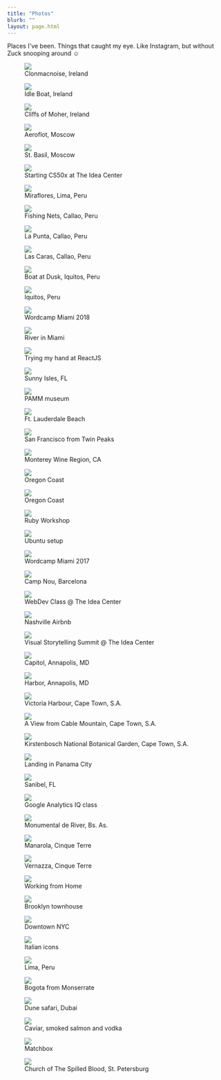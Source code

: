 ```yaml
---
title: "Photos"
blurb: ""
layout: page.html
---
```


Places I've been. Things that caught my eye. Like Instagram, but without Zuck snooping around &#x263A;

<div class="picbox"><figure><img src="/img/ire3.jpg" class="profile medium"><figcaption>Clonmacnoise, Ireland</figcaption></figure></div><div class="picbox"><figure><img src="/img/ire2.jpg" class="profile medium"><figcaption>Idle Boat, Ireland</figcaption></figure></div><div class="picbox"><figure><img src="/img/ire1.jpg" class="profile medium"><figcaption>Cliffs of Moher, Ireland</figcaption></figure></div><div class="picbox"><figure><img src="/img/aeroflot.jpg" class="profile medium"><figcaption>Aeroflot, Moscow</figcaption></figure></div><div class="picbox"><figure><img src="/img/stbasil.jpg" class="profile medium"><figcaption>St. Basil, Moscow</figcaption></figure></div><div class="picbox"><figure><img src="/img/cs50.jpg" class="profile medium"><figcaption>Starting CS50x at The Idea Center</figcaption></figure></div><div class="picbox"><figure><img src="/img/li4.jpg" class="profile medium"><figcaption>Miraflores, Lima, Peru</figcaption></figure></div><div class="picbox"><figure><img src="/img/li3.jpg" class="profile medium"><figcaption>Fishing Nets, Callao, Peru</figcaption></figure></div><div class="picbox"><figure><img src="/img/li2.jpg" class="profile medium"><figcaption>La Punta, Callao, Peru</figcaption></figure></div><div class="picbox"><figure><img src="/img/li1.jpg" class="profile medium"><figcaption>Las Caras, Callao, Peru</figcaption></figure></div><div class="picbox"><figure><img src="/img/iq3.jpg" class="profile medium"><figcaption>Boat at Dusk, Iquitos, Peru</figcaption></figure></div><div class="picbox"><figure><img src="/img/iq2.jpg" class="profile medium"><figcaption>Iquitos, Peru</figcaption></figure></div><div class="picbox"><figure><img src="/img/wc18.jpg" class="profile medium"><figcaption>Wordcamp Miami 2018</figcaption></figure></div><div class="picbox"><figure><img src="/img/river.jpg" class="profile medium"><figcaption>River in Miami</figcaption></figure></div><div class="picbox"><figure><img src="/img/jersey.jpg" class="profile medium"><figcaption>Trying my hand at ReactJS</figcaption></figure></div><div class="picbox"><figure><img src="/img/sunny.jpg" class="profile medium"><figcaption>Sunny Isles, FL</figcaption></figure></div><div class="picbox"><figure><img src="/img/pamm.jpg" class="profile medium"><figcaption>PAMM museum</figcaption></figure></div><div class="picbox"><figure><img src="/img/ftl.jpg" class="profile medium"><figcaption>Ft. Lauderdale Beach</figcaption></figure></div><div class="picbox"><figure><img src="/img/sfo.jpg" class="profile medium"><figcaption>San Francisco from Twin Peaks</figcaption></figure></div><div class="picbox"><figure><img src="/img/monterey.jpg" class="profile medium"><figcaption>Monterey Wine Region, CA</figcaption></figure></div><div class="picbox"><figure><img src="/img/or1.jpg" class="profile medium"><figcaption>Oregon Coast</figcaption></figure></div><div class="picbox"><figure><img src="/img/or2.jpg" class="profile medium"><figcaption>Oregon Coast</figcaption></figure></div><div class="picbox"><figure><img src="/img/ruby.jpg" class="profile medium"><figcaption>Ruby Workshop</figcaption></figure></div><div class="picbox"><figure><img src="/img/linux.jpg" class="profile medium"><figcaption>Ubuntu setup</figcaption></figure></div><div class="picbox"><figure><img src="/img/wc17.jpg" class="profile medium"><figcaption>Wordcamp Miami 2017</figcaption></figure></div><div class="picbox"><figure><img src="/img/fcb.jpg" class="profile medium"><figcaption>Camp Nou, Barcelona</figcaption></figure></div><div class="picbox"><figure><img src="/img/wdev.jpg" class="profile medium"><figcaption>WebDev Class @ The Idea Center</figcaption></figure></div><div class="picbox"><figure><img src="/img/nashville.jpg" class="profile medium"><figcaption>Nashville Airbnb</figcaption></figure></div><div class="picbox"><figure><img src="/img/vst.jpg" class="profile medium"><figcaption>Visual Storytelling Summit @ The Idea Center</figcaption></figure></div><div class="picbox"><figure><img src="/img/md1.jpg" class="profile medium"><figcaption>Capitol, Annapolis, MD</figcaption></figure></div><div class="picbox"><figure><img src="/img/md2.jpg" class="profile medium"><figcaption>Harbor, Annapolis, MD</figcaption></figure></div><div class="picbox"><figure><img src="/img/cp1.jpg" class="profile medium"><figcaption>Victoria Harbour, Cape Town, S.A.</figcaption></figure></div><div class="picbox"><figure><img src="/img/cp2.jpg" class="profile medium"><figcaption>A View from Cable Mountain, Cape Town, S.A.</figcaption></figure></div><div class="picbox"><figure><img src="/img/cp3.jpg" class="profile medium"><figcaption>Kirstenbosch National Botanical Garden, Cape Town, S.A.</figcaption></figure></div><div class="picbox"><figure><img src="/img/pan.jpg" class="profile medium"><figcaption>Landing in Panama City</figcaption></figure></div><div class="picbox"><figure><img src="/img/sfl.jpg" class="profile medium"><figcaption>Sanibel, FL</figcaption></figure></div><div class="picbox"><figure><img src="/img/ga.jpg" class="profile medium"><figcaption>Google Analytics IQ class</figcaption></figure></div><div class="picbox"><figure><img src="/img/monu.jpg" class="profile medium"><figcaption>Monumental de River, Bs. As.</figcaption></figure></div><div class="picbox"><figure><img src="/img/ct.jpg" class="profile medium"><figcaption>Manarola, Cinque Terre</figcaption></figure></div><div class="picbox"><figure><img src="/img/vernazza.jpg" class="profile medium"><figcaption>Vernazza, Cinque Terre</figcaption></figure></div><div class="picbox"><figure><img src="/img/wfh.jpg" class="profile medium"><figcaption>Working from Home</figcaption></figure></div><div class="picbox"><figure><img src="/img/bky.jpg" class="profile medium"><figcaption>Brooklyn townhouse</figcaption></figure></div><div class="picbox"><figure><img src="/img/nyc.jpg" class="profile medium"><figcaption>Downtown NYC</figcaption></figure></div><div class="picbox"><figure><img src="/img/ferrari.jpg" class="profile medium"><figcaption>Italian icons</figcaption></figure></div><div class="picbox"><figure><img src="/img/lim.jpg" class="profile medium"><figcaption>Lima, Peru</figcaption></figure></div><div class="picbox"><figure><img src="/img/bogota.jpg" class="profile medium"><figcaption>Bogota from Monserrate</figcaption></figure></div><div class="picbox"><figure><img src="/img/dubai.jpg" class="profile medium"><figcaption>Dune safari, Dubai</figcaption></figure></div><div class="picbox"><figure><img src="/img/rus1.jpg" class="profile medium"><figcaption>Caviar, smoked salmon and vodka</figcaption></figure></div><div class="picbox"><figure><img src="/img/rus2.jpg" class="profile medium"><figcaption>Matchbox</figcaption></figure></div><div class="picbox"><figure><img src="/img/rus3.jpg" class="profile medium"><figcaption>Church of The Spilled Blood, St. Petersburg</figcaption></figure></div>
<br />
